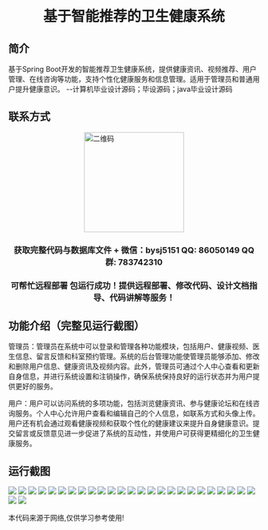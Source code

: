 <p><h1 align="center">基于智能推荐的卫生健康系统</h1></p>

## 简介
基于Spring Boot开发的智能推荐卫生健康系统，提供健康资讯、视频推荐、用户管理、在线咨询等功能，支持个性化健康服务和信息管理。适用于管理员和普通用户提升健康意识。    --计算机毕业设计源码；毕设源码；java毕业设计源码


## 联系方式
<img src="https://bs-1329754181.cos.ap-shanghai.myqcloud.com/wx.jpg" alt="二维码" style="display: block; margin: 0 auto;" width="200px">
<p><h3 align="center">获取完整代码与数据库文件 + 微信：bysj5151 QQ: 86050149 QQ群: 783742310</h3></p>
<p><h3 align="center">可帮忙远程部署 包运行成功！提供远程部署、修改代码、设计文档指导、代码讲解等服务！</h3></p>

## 功能介绍（完整见运行截图）
管理员：管理员在系统中可以登录和管理各种功能模块，包括用户、健康视频、医生信息、留言反馈和科室预约管理。系统的后台管理功能使管理员能够添加、修改和删除用户信息、健康资讯及视频内容。此外，管理员可通过个人中心查看和更新自身信息，并进行系统设置和注销操作，确保系统保持良好的运行状态并为用户提供更好的服务。

用户：用户可以访问系统的多项功能，包括浏览健康资讯、参与健康论坛和在线咨询服务。个人中心允许用户查看和编辑自己的个人信息，如联系方式和头像上传。用户还有机会通过观看健康视频和获取个性化的健康建议来提升自身健康意识。提交留言或反馈意见进一步促进了系统的互动性，并使用户可获得更精细化的卫生健康服务。


## 运行截图
![](https://bs-1329754181.cos.ap-shanghai.myqcloud.com/spring/IntelligentRecommendationHealthSystem/img/001.jpg)
![](https://bs-1329754181.cos.ap-shanghai.myqcloud.com/spring/IntelligentRecommendationHealthSystem/img/002.jpg)
![](https://bs-1329754181.cos.ap-shanghai.myqcloud.com/spring/IntelligentRecommendationHealthSystem/img/003.jpg)
![](https://bs-1329754181.cos.ap-shanghai.myqcloud.com/spring/IntelligentRecommendationHealthSystem/img/004.jpg)
![](https://bs-1329754181.cos.ap-shanghai.myqcloud.com/spring/IntelligentRecommendationHealthSystem/img/005.jpg)
![](https://bs-1329754181.cos.ap-shanghai.myqcloud.com/spring/IntelligentRecommendationHealthSystem/img/006.jpg)
![](https://bs-1329754181.cos.ap-shanghai.myqcloud.com/spring/IntelligentRecommendationHealthSystem/img/007.jpg)
![](https://bs-1329754181.cos.ap-shanghai.myqcloud.com/spring/IntelligentRecommendationHealthSystem/img/008.jpg)
![](https://bs-1329754181.cos.ap-shanghai.myqcloud.com/spring/IntelligentRecommendationHealthSystem/img/009.jpg)
![](https://bs-1329754181.cos.ap-shanghai.myqcloud.com/spring/IntelligentRecommendationHealthSystem/img/010.jpg)
![](https://bs-1329754181.cos.ap-shanghai.myqcloud.com/spring/IntelligentRecommendationHealthSystem/img/011.jpg)
![](https://bs-1329754181.cos.ap-shanghai.myqcloud.com/spring/IntelligentRecommendationHealthSystem/img/012.jpg)
![](https://bs-1329754181.cos.ap-shanghai.myqcloud.com/spring/IntelligentRecommendationHealthSystem/img/013.jpg)
![](https://bs-1329754181.cos.ap-shanghai.myqcloud.com/spring/IntelligentRecommendationHealthSystem/img/014.jpg)
![](https://bs-1329754181.cos.ap-shanghai.myqcloud.com/spring/IntelligentRecommendationHealthSystem/img/015.jpg)
![](https://bs-1329754181.cos.ap-shanghai.myqcloud.com/spring/IntelligentRecommendationHealthSystem/img/016.jpg)
![](https://bs-1329754181.cos.ap-shanghai.myqcloud.com/spring/IntelligentRecommendationHealthSystem/img/017.jpg)
![](https://bs-1329754181.cos.ap-shanghai.myqcloud.com/spring/IntelligentRecommendationHealthSystem/img/018.jpg)
![](https://bs-1329754181.cos.ap-shanghai.myqcloud.com/spring/IntelligentRecommendationHealthSystem/img/019.jpg)
![](https://bs-1329754181.cos.ap-shanghai.myqcloud.com/spring/IntelligentRecommendationHealthSystem/img/020.jpg)
![](https://bs-1329754181.cos.ap-shanghai.myqcloud.com/spring/IntelligentRecommendationHealthSystem/img/021.jpg)
![](https://bs-1329754181.cos.ap-shanghai.myqcloud.com/spring/IntelligentRecommendationHealthSystem/img/022.jpg)
![](https://bs-1329754181.cos.ap-shanghai.myqcloud.com/spring/IntelligentRecommendationHealthSystem/img/023.jpg)
![](https://bs-1329754181.cos.ap-shanghai.myqcloud.com/spring/IntelligentRecommendationHealthSystem/img/024.jpg)
![](https://bs-1329754181.cos.ap-shanghai.myqcloud.com/spring/IntelligentRecommendationHealthSystem/img/025.jpg)
![](https://bs-1329754181.cos.ap-shanghai.myqcloud.com/spring/IntelligentRecommendationHealthSystem/img/026.jpg)
![](https://bs-1329754181.cos.ap-shanghai.myqcloud.com/spring/IntelligentRecommendationHealthSystem/img/027.jpg)

<p>本代码来源于网络,仅供学习参考使用!</p>
